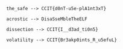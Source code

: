 

```
the_safe --> CCIT{d0nT-u5e-plA1nt3xT}

```

```
acrostic --> DisaSseMbleTheELF
```

```
dissection --> CCIT{I__d3ad_ti0n5}
```

```
volatility --> CCIT{Br3akp0ints_R_u5efuL}
```

